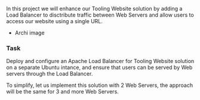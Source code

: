 In this project we will enhance our Tooling Website solution by adding a Load Balancer to disctribute traffic between Web Servers and allow users to access our website using a single URL.

* Archi image

### Task
Deploy and configure an Apache Load Balancer for Tooling Website solution on a separate Ubuntu intance, and ensure that users can be served by Web servers through the Load Balancer.

To simplify, let us implement this solution with 2 Web Servers, the approach will be the same for 3 and more Web Servers.